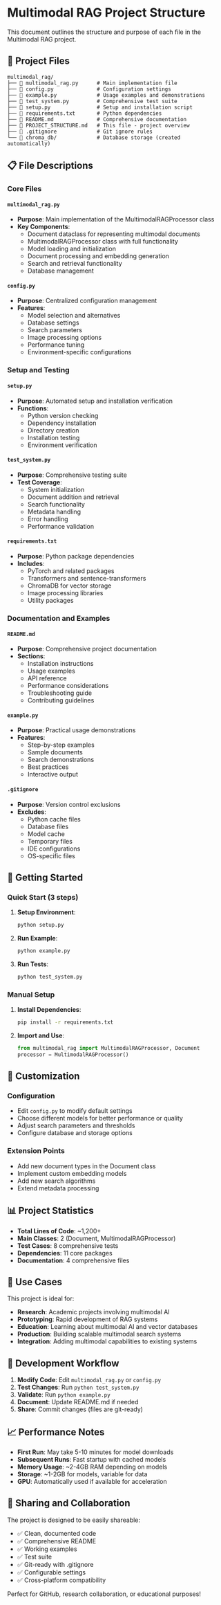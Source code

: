# Multimodal RAG Project Structure

This document outlines the structure and purpose of each file in the Multimodal RAG project.

## 📁 Project Files

```
multimodal_rag/
├── 📄 multimodal_rag.py      # Main implementation file
├── 📄 config.py              # Configuration settings
├── 📄 example.py             # Usage examples and demonstrations
├── 📄 test_system.py         # Comprehensive test suite
├── 📄 setup.py               # Setup and installation script
├── 📄 requirements.txt       # Python dependencies
├── 📄 README.md              # Comprehensive documentation
├── 📄 PROJECT_STRUCTURE.md   # This file - project overview
├── 📄 .gitignore             # Git ignore rules
└── 📁 chroma_db/             # Database storage (created automatically)
```

## 📋 File Descriptions

### Core Files

#### `multimodal_rag.py`
- **Purpose**: Main implementation of the MultimodalRAGProcessor class
- **Key Components**:
  - Document dataclass for representing multimodal documents
  - MultimodalRAGProcessor class with full functionality
  - Model loading and initialization
  - Document processing and embedding generation
  - Search and retrieval functionality
  - Database management

#### `config.py`
- **Purpose**: Centralized configuration management
- **Features**:
  - Model selection and alternatives
  - Database settings
  - Search parameters
  - Image processing options
  - Performance tuning
  - Environment-specific configurations

### Setup and Testing

#### `setup.py`
- **Purpose**: Automated setup and installation verification
- **Functions**:
  - Python version checking
  - Dependency installation
  - Directory creation
  - Installation testing
  - Environment verification

#### `test_system.py`
- **Purpose**: Comprehensive testing suite
- **Test Coverage**:
  - System initialization
  - Document addition and retrieval
  - Search functionality
  - Metadata handling
  - Error handling
  - Performance validation

#### `requirements.txt`
- **Purpose**: Python package dependencies
- **Includes**:
  - PyTorch and related packages
  - Transformers and sentence-transformers
  - ChromaDB for vector storage
  - Image processing libraries
  - Utility packages

### Documentation and Examples

#### `README.md`
- **Purpose**: Comprehensive project documentation
- **Sections**:
  - Installation instructions
  - Usage examples
  - API reference
  - Performance considerations
  - Troubleshooting guide
  - Contributing guidelines

#### `example.py`
- **Purpose**: Practical usage demonstrations
- **Features**:
  - Step-by-step examples
  - Sample documents
  - Search demonstrations
  - Best practices
  - Interactive output

#### `.gitignore`
- **Purpose**: Version control exclusions
- **Excludes**:
  - Python cache files
  - Database files
  - Model cache
  - Temporary files
  - IDE configurations
  - OS-specific files

## 🚀 Getting Started

### Quick Start (3 steps)

1. **Setup Environment**:
   ```bash
   python setup.py
   ```

2. **Run Example**:
   ```bash
   python example.py
   ```

3. **Run Tests**:
   ```bash
   python test_system.py
   ```

### Manual Setup

1. **Install Dependencies**:
   ```bash
   pip install -r requirements.txt
   ```

2. **Import and Use**:
   ```python
   from multimodal_rag import MultimodalRAGProcessor, Document
   processor = MultimodalRAGProcessor()
   ```

## 🔧 Customization

### Configuration
- Edit `config.py` to modify default settings
- Choose different models for better performance or quality
- Adjust search parameters and thresholds
- Configure database and storage options

### Extension Points
- Add new document types in the Document class
- Implement custom embedding models
- Add new search algorithms
- Extend metadata processing

## 📊 Project Statistics

- **Total Lines of Code**: ~1,200+
- **Main Classes**: 2 (Document, MultimodalRAGProcessor)
- **Test Cases**: 8 comprehensive tests
- **Dependencies**: 11 core packages
- **Documentation**: 4 comprehensive files

## 🎯 Use Cases

This project is ideal for:

- **Research**: Academic projects involving multimodal AI
- **Prototyping**: Rapid development of RAG systems
- **Education**: Learning about multimodal AI and vector databases
- **Production**: Building scalable multimodal search systems
- **Integration**: Adding multimodal capabilities to existing systems

## 🔄 Development Workflow

1. **Modify Code**: Edit `multimodal_rag.py` or `config.py`
2. **Test Changes**: Run `python test_system.py`
3. **Validate**: Run `python example.py`
4. **Document**: Update README.md if needed
5. **Share**: Commit changes (files are git-ready)

## 📈 Performance Notes

- **First Run**: May take 5-10 minutes for model downloads
- **Subsequent Runs**: Fast startup with cached models
- **Memory Usage**: ~2-4GB RAM depending on models
- **Storage**: ~1-2GB for models, variable for data
- **GPU**: Automatically used if available for acceleration

## 🤝 Sharing and Collaboration

The project is designed to be easily shareable:
- ✅ Clean, documented code
- ✅ Comprehensive README
- ✅ Working examples
- ✅ Test suite
- ✅ Git-ready with .gitignore
- ✅ Configurable settings
- ✅ Cross-platform compatibility

Perfect for GitHub, research collaboration, or educational purposes!
